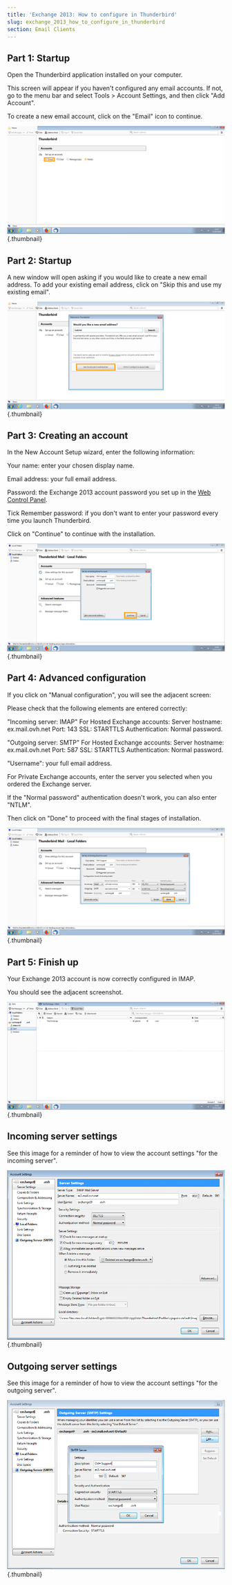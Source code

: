 ```yaml
---
title: 'Exchange 2013: How to configure in Thunderbird'
slug: exchange_2013_how_to_configure_in_thunderbird
section: Email Clients
---
```



## Part 1: Startup
Open the Thunderbird application installed on your computer.

This screen will appear if you haven't configured any email accounts. If not, go to the menu bar and select Tools > Account Settings, and then click "Add Account".

To create a new email account, click on the "Email" icon to continue.

![](images/1fix.png){.thumbnail}


## Part 2: Startup
A new window will open asking if you would like to create a new email address. To add your existing email address, click on "Skip this and use my existing email".

![](images/2fix.png){.thumbnail}


## Part 3: Creating an account
In the New Account Setup wizard, enter the following information:

Your name: enter your chosen display name.

Email address: your full email address.

Password: the Exchange 2013 account password you set up in the [Web Control Panel](https://www.ovh.com/manager/web/login.html).

Tick Remember password: if you don't want to enter your password every time you launch Thunderbird.

Click on "Continue" to continue with the installation.

![](images/3fix.png){.thumbnail}


## Part 4: Advanced configuration
If you click on "Manual configuration", you will see the adjacent screen:

Please check that the following elements are entered correctly:

"Incoming server: IMAP"
For Hosted Exchange accounts:
Server hostname: ex.mail.ovh.net
Port: 143
SSL: STARTTLS
Authentication: Normal password.

"Outgoing server: SMTP"
For Hosted Exchange accounts:
Server hostname: ex.mail.ovh.net
Port: 587
SSL: STARTTLS
Authentication: Normal password.

"Username": your full email address.

For Private Exchange accounts, enter the server you selected when you ordered the Exchange server.

If the "Normal password" authentication doesn't work, you can also enter "NTLM".

Then click on "Done" to proceed with the final stages of installation.

![](images/4fix.png){.thumbnail}


## Part 5: Finish up
Your Exchange 2013 account is now correctly configured in IMAP.

You should see the adjacent screenshot.

![](images/5fix.png){.thumbnail}


## Incoming server settings
See this image for a reminder of how to view the account settings "for the incoming server".

![](images/6fix.png){.thumbnail}


## Outgoing server settings
See this image for a reminder of how to view the account settings "for the outgoing server".

![](images/7fix.png){.thumbnail}

